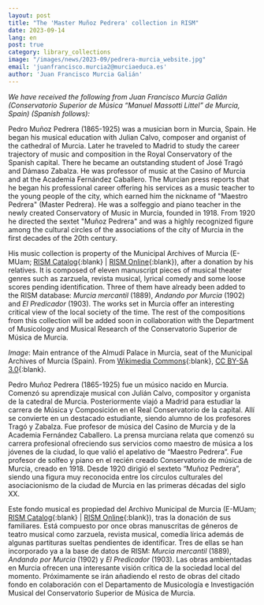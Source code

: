 ```yaml
---
layout: post
title: "The 'Master Muñoz Pedrera' collection in RISM"
date: 2023-09-14
lang: en
post: true
category: library_collections
image: "/images/news/2023-09/pedrera-murcia_website.jpg"
email: 'juanfrancisco.murcia2@murciaeduca.es'
author: 'Juan Francisco Murcia Galián'
---
```


_We have received the following from Juan Francisco Murcia Galián (Conservatorio Superior de Música “Manuel Massotti Littel” de Murcia, Spain) (Spanish follows):_

Pedro Muñoz Pedrera (1865-1925) was a musician born in Murcia, Spain. He began his musical education with Julian Calvo, composer and organist of the cathedral of Murcia. Later he traveled to Madrid to study the career trajectory of music and composition in the Royal Conservatory of the Spanish capital. There he became an outstanding student of  José Tragó and Dámaso Zabalza.  He was professor of music at the Casino of Murcia and at the Academia Fernández Caballero. The Murcian press reports that he began his professional career offering his services as a music teacher to the young people of the city, which earned him the nickname of "Maestro Pedrera" (Master Pedrera). He was a solfeggio and piano teacher in the newly created Conservatory of Music in Murcia, founded in 1918. From 1920 he directed the sextet "Muñoz Pedrera" and was a highly recognized figure among the cultural circles of the associations of the city of Murcia in the first decades of the 20th century.

His music collection is property of the Municipal Archives of Murcia (E-MUam; [RISM Catalog](https://opac.rism.info/search?View=rism&siglum=E-MUam){:blank} \| [RISM Online](https://rism.online/institutions/30079676){:blank}), after a donation by his relatives. It is composed of eleven manuscript pieces of musical theater genres such as zarzuela, revista musical, lyrical comedy and some loose scores pending identification. Three of them have already been added to the RISM database: _Murcia mercantil_ (1889), _Andando por Murcia_ (1902) and _El Predicador_ (1903). The works set in Murcia offer an interesting critical view of the local society of the time. The rest of the compositions from this collection will be added soon in collaboration with the Department of Musicology and Musical Research of the Conservatorio Superior de Música de Murcia.

_Image_: Main entrance of the Almudí Palace in Murcia, seat of the Municipal Archives of Murcia (Spain). From [Wikimedia Commons](https://commons.wikimedia.org/wiki/File:Puertadelpalacioalmudi.JPG){:blank}, [CC BY-SA 3.0](https://creativecommons.org/licenses/by-sa/3.0/deed.en){:blank}.


Pedro Muñoz Pedrera (1865-1925) fue un músico nacido en Murcia. Comenzó su aprendizaje musical con Julián Calvo, compositor y organista de la catedral de Murcia. Posteriormente viajó a Madrid para estudiar la carrera de Música y Composición en el Real Conservatorio de la capital. Allí se convierte en un destacado estudiante, siendo alumno de los profesores Tragó y Zabalza.  Fue profesor de música del Casino de Murcia y de la Academia Fernández Caballero. La prensa murciana relata que comenzó su carrera profesional ofreciendo sus servicios como maestro de música a los jóvenes de la ciudad, lo que valió el apelativo de “Maestro Pedrera”. Fue profesor de solfeo y piano en el recién creado Conservatorio de música de Murcia, creado en 1918. Desde 1920 dirigió el sexteto “Muñoz Pedrera”, siendo una figura muy reconocida entre los círculos culturales del asociacionismo de la ciudad de Murcia en las primeras décadas del siglo XX.

Este fondo musical es propiedad del Archivo Municipal de Murcia (E-MUam; [RISM Catalog](https://opac.rism.info/search?View=rism&siglum=E-MUam){:blank} \| [RISM Online](https://rism.online/institutions/30079676){:blank}), tras la donación de sus familiares. Está compuesto por once obras manuscritas de géneros de teatro musical como zarzuela, revista musical, comedía lírica además de algunas partituras sueltas pendientes de identificar.  Tres de ellas se han incorporado ya a la base de datos de RISM: _Murcia mercantil_ (1889), _Andando por Murcia_ (1902) y _El Predicador_ (1903). Las obras ambientadas en Murcia ofrecen una interesante visión crítica de la sociedad local del momento. Próximamente se irán añadiendo el resto de obras del citado fondo en colaboración con el Departamento de Musicología e Investigación Musical del Conservatorio Superior de Música de Murcia.
